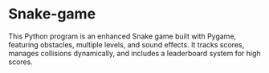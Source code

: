 # Snake-game
This Python program is an enhanced Snake game built with Pygame, featuring obstacles, multiple levels, and sound effects. It tracks scores, manages collisions dynamically, and includes a leaderboard system for high scores.
